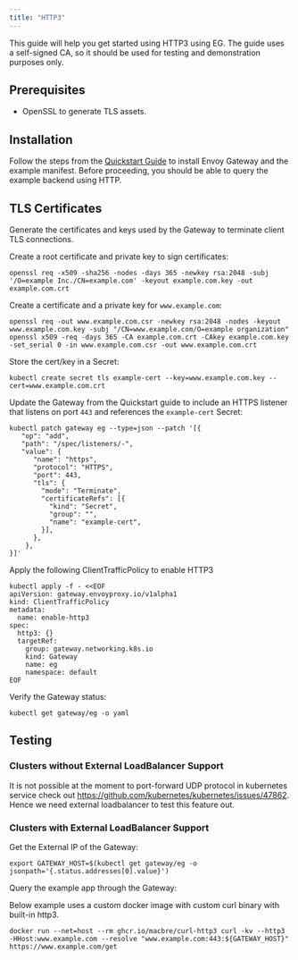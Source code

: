 ```yaml
---
title: "HTTP3"
---
```


This guide will help you get started using HTTP3 using EG. The guide uses a self-signed CA, so it should be used for
testing and demonstration purposes only.

## Prerequisites

- OpenSSL to generate TLS assets.

## Installation

Follow the steps from the [Quickstart Guide](quickstart.md) to install Envoy Gateway and the example manifest.
Before proceeding, you should be able to query the example backend using HTTP.

## TLS Certificates

Generate the certificates and keys used by the Gateway to terminate client TLS connections.

Create a root certificate and private key to sign certificates:

```shell
openssl req -x509 -sha256 -nodes -days 365 -newkey rsa:2048 -subj '/O=example Inc./CN=example.com' -keyout example.com.key -out example.com.crt
```

Create a certificate and a private key for `www.example.com`:

```shell
openssl req -out www.example.com.csr -newkey rsa:2048 -nodes -keyout www.example.com.key -subj "/CN=www.example.com/O=example organization"
openssl x509 -req -days 365 -CA example.com.crt -CAkey example.com.key -set_serial 0 -in www.example.com.csr -out www.example.com.crt
```

Store the cert/key in a Secret:

```shell
kubectl create secret tls example-cert --key=www.example.com.key --cert=www.example.com.crt
```

Update the Gateway from the Quickstart guide to include an HTTPS listener that listens on port `443` and references the
`example-cert` Secret:

```shell
kubectl patch gateway eg --type=json --patch '[{
   "op": "add",
   "path": "/spec/listeners/-",
   "value": {
      "name": "https",
      "protocol": "HTTPS",
      "port": 443,
      "tls": {
        "mode": "Terminate",
        "certificateRefs": [{
          "kind": "Secret",
          "group": "",
          "name": "example-cert",
        }],
      },
    },
}]'
```

Apply the following ClientTrafficPolicy to enable HTTP3

```shell
kubectl apply -f - <<EOF
apiVersion: gateway.envoyproxy.io/v1alpha1
kind: ClientTrafficPolicy
metadata:
  name: enable-http3
spec:
  http3: {}
  targetRef:
    group: gateway.networking.k8s.io
    kind: Gateway
    name: eg
    namespace: default
EOF
```

Verify the Gateway status:

```shell
kubectl get gateway/eg -o yaml
```

## Testing

### Clusters without External LoadBalancer Support

It is not possible at the moment to port-forward UDP protocol in kubernetes service 
check out https://github.com/kubernetes/kubernetes/issues/47862. 
Hence we need external loadbalancer to test this feature out.

### Clusters with External LoadBalancer Support

Get the External IP of the Gateway:

```shell
export GATEWAY_HOST=$(kubectl get gateway/eg -o jsonpath='{.status.addresses[0].value}')
```

Query the example app through the Gateway:

Below example uses a custom docker image with custom curl binary with built-in http3.

```shell
docker run --net=host --rm ghcr.io/macbre/curl-http3 curl -kv --http3 -HHost:www.example.com --resolve "www.example.com:443:${GATEWAY_HOST}" https://www.example.com/get
```
